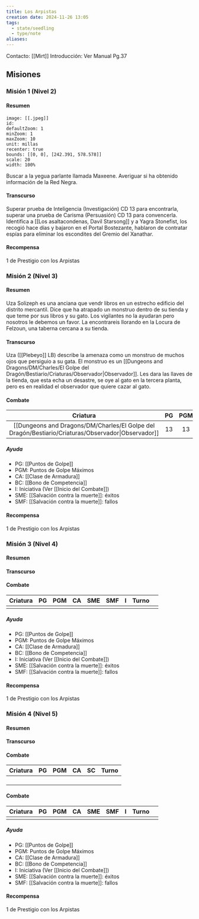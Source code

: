 ```yaml
---
title: Los Arpistas
creation date: 2024-11-26 13:05
tags:
  - state/seedling
  - type/note
aliases:
---
```

Contacto: [[Mirt]]
Introducción: Ver Manual Pg.37

## Misiones

### Misión 1 (Nivel 2)

#### Resumen

```leaflet
image: [[.jpeg]]
id:
defaultZoom: 1
minZoom: 1
maxZoom: 10
unit: millas
recenter: true
bounds: [[0, 0], [242.391, 578.578]]
scale: 20
width: 100%
```
Buscar a la yegua parlante llamada Maxeene. Averiguar si ha obtenido información de la Red Negra.

#### Transcurso

Superar prueba de Inteligencia (Investigación) CD 13 para encontrarla, superar una prueba de Carisma (Persuasión) CD 13 para convencerla. Identifica a [[Los asaltacondenas, Davil Starsong]] y a Yagra Stonefist, los recogió hace días y bajaron en el Portal Bostezante, hablaron de contratar espías para eliminar los escondites del Gremio del Xanathar.

#### Recompensa

1 de Prestigio con los Arpistas


### Misión 2 (Nivel 3)

#### Resumen

Uza Solizeph es una anciana que vendr libros en un estrecho edificio del distrito mercantil. Dice que ha atrapado un monstruo dentro de su tienda y que teme por sus libros y su gato. Los vigilantes no la ayudaran pero nosotros le debemos un favor. La encontrareis llorando en la Locura de Felzoun, una taberna cercana a su tienda.

#### Transcurso

Uza ([[Plebeyo]] LB) describe la amenaza como un monstruo de muchos ojos que persiguio a su gata. El monstruo es un [[Dungeons and Dragons/DM/Charles/El Golpe del Dragón/Bestiario/Criaturas/Observador|Observador]]. Les dara las llaves de la tienda, que esta echa un desastre, se oye al gato en la tercera planta, pero es en realidad el observador que quiere cazar al gato.

#### Combate

|                                              Criatura                                              | PG  | PGM | CA  | SME | SMF |  I  | Turno |     |
| :------------------------------------------------------------------------------------------------: | :-: | :-: | :-: | :-: | :-: | :-: | :---: | --- |
| [[Dungeons and Dragons/DM/Charles/El Golpe del Dragón/Bestiario/Criaturas/Observador\|Observador]] | 13  | 13  | 13  |     |     | +3  |       |     |

##### Ayuda
- PG: [[Puntos de Golpe]]
- PGM: Puntos de Golpe Máximos
- CA: [[Clase de Armadura]]
- BC: [[Bono de Competencia]]
- I: Iniciativa (Ver [[Inicio del Combate]])
- SME: [[Salvación contra la muerte]]: éxitos
- SMF: [[Salvación contra la muerte]]: fallos


#### Recompensa

1 de Prestigio con los Arpistas

### Misión 3 (Nivel 4)


#### Resumen
#### Transcurso


#### Combate

| Criatura | PG  | PGM | CA  | SME | SMF |  I  | Turno |     |
| :------: | :-: | :-: | :-: | :-: | :-: | :-: | :---: | --- |
|          |     |     |     |     |     |     |       |     |
##### Ayuda
- PG: [[Puntos de Golpe]]
- PGM: Puntos de Golpe Máximos
- CA: [[Clase de Armadura]]
- BC: [[Bono de Competencia]]
- I: Iniciativa (Ver [[Inicio del Combate]])
- SME: [[Salvación contra la muerte]]: éxitos
- SMF: [[Salvación contra la muerte]]: fallos

#### Recompensa

1 de Prestigio con los Arpistas

### Misión 4 (Nivel 5)


#### Resumen
#### Transcurso


#### Combate

| Criatura | PG  | PGM | CA  | SC  | Turno |
| -------- | --- | --- | --- | --- | ----- |
|          |     |     |     |     |       |
|          |     |     |     |     |       |
|          |     |     |     |     |       |
|          |     |     |     |     |       |
#### Combate

| Criatura | PG  | PGM | CA  | SME | SMF |  I  | Turno |     |
| :------: | :-: | :-: | :-: | :-: | :-: | :-: | :---: | --- |
|          |     |     |     |     |     |     |       |     |
##### Ayuda
- PG: [[Puntos de Golpe]]
- PGM: Puntos de Golpe Máximos
- CA: [[Clase de Armadura]]
- BC: [[Bono de Competencia]]
- I: Iniciativa (Ver [[Inicio del Combate]])
- SME: [[Salvación contra la muerte]]: éxitos
- SMF: [[Salvación contra la muerte]]: fallos

#### Recompensa

1 de Prestigio con los Arpistas